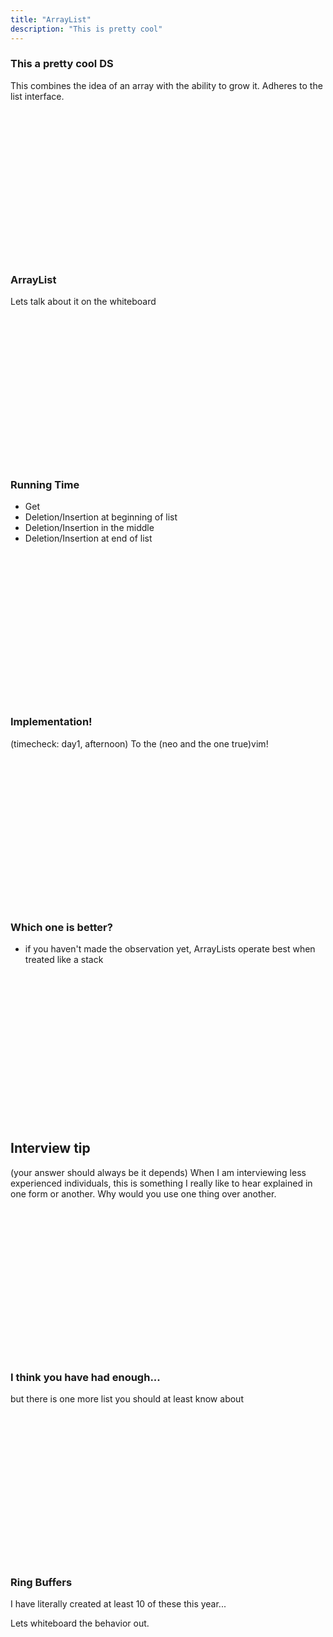 ```yaml
---
title: "ArrayList"
description: "This is pretty cool"
---
```


### This a pretty cool DS
This combines the idea of an array with the ability to grow it.  Adheres to the
list interface.

<br/>
<br/>
<br/>
<br/>
<br/>
<br/>
<br/>
<br/>
<br/>
<br/>
<br/>
<br/>
<br/>
<br/>

### ArrayList
Lets talk about it on the whiteboard

<br/>
<br/>
<br/>
<br/>
<br/>
<br/>
<br/>
<br/>
<br/>
<br/>
<br/>
<br/>
<br/>
<br/>

### Running Time
* Get
* Deletion/Insertion at beginning of list
* Deletion/Insertion in the middle
* Deletion/Insertion at end of list

<br/>
<br/>
<br/>
<br/>
<br/>
<br/>
<br/>
<br/>
<br/>
<br/>
<br/>
<br/>
<br/>
<br/>

### Implementation!
(timecheck: day1, afternoon)
To the (neo and the one true)vim!

<br/>
<br/>
<br/>
<br/>
<br/>
<br/>
<br/>
<br/>
<br/>
<br/>
<br/>
<br/>
<br/>
<br/>

### Which one is better?
* if you haven't made the observation yet, ArrayLists operate best when treated
  like a stack

<br/>
<br/>
<br/>
<br/>
<br/>
<br/>
<br/>
<br/>
<br/>
<br/>
<br/>
<br/>
<br/>
<br/>

## Interview tip
(your answer should always be it depends)
When I am interviewing less experienced individuals, this is something I really
like to hear explained in one form or another.  Why would you use one thing over
another.

<br/>
<br/>
<br/>
<br/>
<br/>
<br/>
<br/>
<br/>
<br/>
<br/>
<br/>
<br/>
<br/>
<br/>

### I think you have had enough...
but there is one more list you should at least know about

<br/>
<br/>
<br/>
<br/>
<br/>
<br/>
<br/>
<br/>
<br/>
<br/>
<br/>
<br/>
<br/>
<br/>

### Ring Buffers
I have literally created at least 10 of these this year...

Lets whiteboard the behavior out.

<br/>
<br/>
<br/>
<br/>
<br/>
<br/>
<br/>
<br/>
<br/>
<br/>
<br/>
<br/>
<br/>
<br/>

